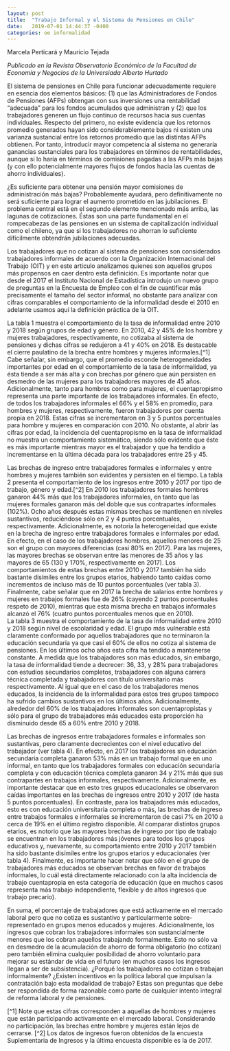 ```yaml
---
layout: post
title:  "Trabajo Informal y el Sistema de Pensiones en Chile"
date:   2019-07-01 14:44:37 -0400
categories: oe informalidad
---
```


Marcela Perticará y Mauricio Tejada

*Publicado en la Revista Observatorio Económico de la Facultad de Economía y Negocios de la Universiada Alberto Hurtado*

El sistema de pensiones en Chile para funcionar adecuadamente requiere en esencia dos elementos básicos: (1) que las Administradores de Fondos de Pensiones (AFPs) obtengan con sus inversiones una rentabilidad “adecuada” para los fondos acumulados que administran y (2) que los trabajadores generen un flujo continuo de recursos hacia sus cuentas individuales. Respecto del primero, no existe evidencia que los retornos promedio generados hayan sido considerablemente bajos ni existen una varianza sustancial entre los retornos promedio que las distintas AFPs obtienen. Por tanto, introducir mayor competencia al sistema no generaría ganancias sustanciales para los trabajadores en términos de rentabilidades, aunque si lo haría en términos de comisiones pagadas a las AFPs más bajas (y con ello potencialmente mayores flujos de fondos hacia las cuentas de ahorro individuales).

¿Es suficiente para obtener una pensión mayor comisiones de administración más bajas?  Probablemente ayudará, pero definitivamente no será suficiente para lograr el aumento prometido en las jubilaciones. El problema central está en el segundo elemento mencionado más arriba, las lagunas de cotizaciones. Éstas son una parte fundamental en el rompecabezas de las pensiones en un sistema de capitalización individual como el chileno, ya que si los trabajadores no ahorran lo suficiente difícilmente obtendrán jubilaciones adecuadas. 

Los trabajadores que no cotizan al sistema de pensiones son considerados trabajadores informales de acuerdo con la Organización Internacional del Trabajo (OIT) y en este articulo analizamos quienes son aquellos grupos más propensos en caer dentro esta definición. Es importante notar que desde el 2017 el Instituto Nacional de Estadística introdujo un nuevo grupo de preguntas en la Encuesta de Empleo con el fin de cuantificar más precisamente el tamaño del sector informal, no obstante para analizar con cifras comparables el comportamiento de la informalidad desde el 2010 en adelante usamos aquí la definición práctica de la OIT.

La tabla 1 muestra el comportamiento de la tasa de informalidad entre 2010 y 2018 según grupos de edad y género. En 2010, 42 y 45% de los hombre y mujeres trabajadores, respectivamente, no cotizaba al sistema de pensiones y dichas cifras se redujeron a 41 y 40% en 2018. Es destacable el cierre paulatino de la brecha entre hombres y mujeres informales.[^1]  Cabe señalar, sin embargo, que el promedio esconde heterogeneidades importantes por edad en el comportamiento de la tasa de informalidad, ya ésta tiende a ser más alta y con brechas por género que aún persisten en desmedro de las mujeres para los trabajadores mayores de 45 años. Adicionalmente, tanto para hombres como para mujeres, el cuentapropismo representa una parte importante de los trabajadores informales. En efecto, de todos los trabajadores informales el 66% y el 58% en promedio, para hombres y mujeres, respectivamente, fueron trabajadores por cuenta propia en 2018. Estas cifras se incrementaron en 3 y 5 puntos porcentuales para hombre y mujeres en comparación con 2010. No obstante, al abrir las cifras por edad, la incidencia del cuentapropismo en la tasa de informalidad no muestra un comportamiento sistemático, siendo sólo evidente que éste es más importante mientras mayor es el trabajador y que ha tendido a incrementarse en la última década para los trabajadores entre 25 y 45. 

Las brechas de ingreso entre trabajadores formales e informales y entre hombres y mujeres también son evidentes y persisten en el tiempo. La tabla 2 presenta el comportamiento de los ingresos entre 2010 y 2017 por tipo de trabajo, género y edad.[^2]  En 2010 los trabajadores formales hombres ganaron 44% más que los trabajadores informales, en tanto que las mujeres formales ganaron más del doble que sus contrapartes informales (102%). Ocho años después estas mismas brechas se mantienen en niveles sustantivos, reduciéndose sólo en 2 y 4 puntos porcentuales, respectivamente. Adicionalmente, es notoria la heterogeneidad que existe en la brecha de ingreso entre trabajadores formales e informales por edad. En efecto, en el caso de los trabajadores hombres, aquellos menores de 25 son el grupo con mayores diferencias (casi 80% en 2017).  Para las mujeres, las mayores brechas se observan entre las menores de 35 años y las mayores de 65 (130 y 170%, respectivamente en 2017). Los comportamientos de estas brechas entre 2010 y 2017 también ha sido bastante disímiles entre los grupos etarios, habiendo tanto caídas como incrementos de incluso más de 10 puntos porcentuales (ver tabla 3). Finalmente, cabe señalar que en 2017 la brecha de salarios entre hombres y mujeres en trabajos formales fue de 26% (cayendo 2 puntos porcentuales respeto de 2010), mientras que esta misma brecha en trabajos informales alcanzó el 76% (cuatro puntos porcentuales menos que en 2010).   
La tabla 3 muestra el comportamiento de la tasa de informalidad entre 2010 y 2018 según nivel de escolaridad y edad. El grupo más vulnerable está claramente conformado por aquellos trabajadores que no terminaron la educación secundaria ya que casi el 60% de ellos no cotiza al sistema de pensiones. En los últimos ocho años esta cifra ha tendido a mantenerse constante. A medida que los trabajadores son más educados, sin embargo, la tasa de informalidad tiende a decrecer: 36, 33, y 28% para trabajadores con estudios secundarios completos, trabajadores con alguna carrera técnica completada y trabajadores con título universitario más respectivamente. Al igual que en el caso de los trabajadores menos educados, la incidencia de la informalidad para estos tres grupos tampoco ha sufrido cambios sustantivos en los últimos años. Adicionalmente, alrededor del 60% de los trabajadores informales son cuentapropistas y sólo para el grupo de trabajadores más educados esta proporción ha disminuido desde 65 a 60% entre 2010 y 2018. 

Las brechas de ingresos entre trabajadores formales e informales son sustantivas, pero claramente decrecientes con el nivel educativo del trabajador (ver tabla 4). En efecto, en 2017 los trabajadores sin educación secundaria completa ganaron 53% más en un trabajo formal que en uno informal, en tanto que los trabajadores formales con educación secundaria completa y con educación técnica completa ganaron 34 y 21% más que sus contrapartes en trabajos informales, respectivamente. Adicionalmente, es importante destacar que en esto tres grupos educacionales se observaron caídas importantes en las brechas de ingresos entre 2010 y 2017 (de hasta 5 puntos porcentuales). En contraste, para los trabajadores más educados, esto es con educación universitaria completa o más, las brechas de ingreso entre trabajos formales e informales se incrementaron de casi 7% en 2010 a cerca de 19% en el último registro disponible. Al comparar distintos grupos etarios, es notorio que las mayores brechas de ingreso por tipo de trabajo se encuentran en los trabajadores más jóvenes para todos los grupos educativos y, nuevamente, su comportamiento entre 2010 y 2017 también ha sido bastante disímiles entre los grupos etarios y educacionales (ver tabla 4). Finalmente, es importante hacer notar que sólo en el grupo de trabajadores más educados se observan brechas en favor de trabajos informales, lo cuál está directamente relacionado con la alta incidencia de trabajo cuentapropia en esta categoría de educación (que en muchos casos representa más trabajo independiente, flexible y de altos ingresos que trabajo precario).

En suma, el porcentaje de trabajadores que está activamente en el mercado laboral pero que no cotiza es sustantivo y particularmente sobre-representado en grupos menos educados y mujeres. Adicionalmente, los ingresos que cobran los trabajadores informales son sustancialmente menores que los cobran aquellos trabajando formalmente. Esto no sólo va en desmedro de la acumulación de ahorro de forma obligatorio (no cotizan) pero también elimina cualquier posibilidad de ahorro voluntario para mejorar su estándar de vida en el futuro (en muchos casos los ingresos llegan a ser de subsistencia). ¿Porqué los trabajadores no cotizan o trabajan informalmente? ¿Existen incentivos en la política laboral que impulsan la contratación bajo esta modalidad de trabajo? Estas son preguntas que debe ser respondida de forma razonable como parte de cualquier intento integral de reforma laboral y de pensiones. 

[^1] Note que estas cifras corresponden a aquellas de hombres y mujeres que están participando activamente en el mercado laboral. Considerando no participación, las brechas entre hombre y mujeres están lejos de cerrarse.
[^2] Los datos de ingresos fueron obtenidos de la encuesta Suplementaria de Ingresos y la última encuesta disponible es la de 2017.
